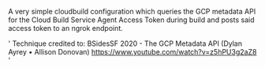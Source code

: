 A very simple cloudbuild configuration which queries the GCP metadata API for the Cloud Build Service Agent Access Token during build and posts said access token to an ngrok endpoint.

'
Technique credited to:
BSidesSF 2020 - The GCP Metadata API (Dylan Ayrey • Allison Donovan)
https://www.youtube.com/watch?v=z5hPU3g2aZ8
'
